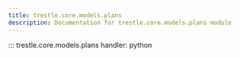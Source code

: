 ```yaml
---
title: trestle.core.models.plans
description: Documentation for trestle.core.models.plans module
---
```


::: trestle.core.models.plans
handler: python
